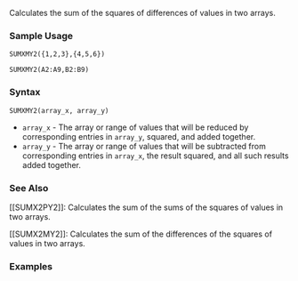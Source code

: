Calculates the sum of the squares of differences of values in two arrays.

### Sample Usage

`SUMXMY2({1,2,3},{4,5,6})`

`SUMXMY2(A2:A9,B2:B9)`

### Syntax

`SUMXMY2(array_x, array_y)`

* `array_x` - The array or range of values that will be reduced by corresponding entries in `array_y`, squared, and added together.
* `array_y` - The array or range of values that will be subtracted from corresponding entries in `array_x`, the result squared, and all such results added together.

### See Also

[[SUMX2PY2]]: Calculates the sum of the sums of the squares of values in two arrays.

[[SUMX2MY2]]: Calculates the sum of the differences of the squares of values in two arrays.

### Examples